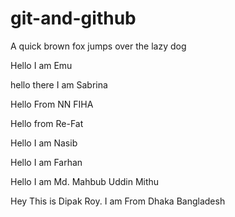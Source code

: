 # git-and-github

A quick brown fox jumps over the lazy dog


Hello I am Emu


hello there I am Sabrina


Hello From NN FIHA

Hello from Re-Fat

Hello I am Nasib

Hello I am Farhan

Hello I am Md. Mahbub Uddin Mithu

Hey This is Dipak Roy. I am From Dhaka Bangladesh
